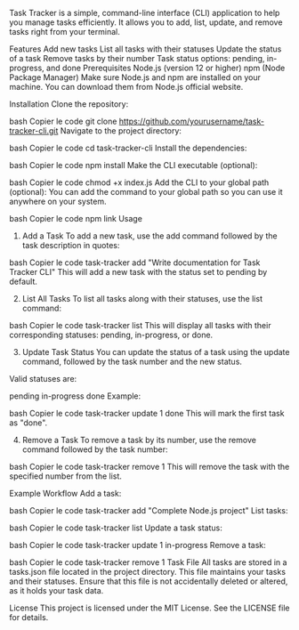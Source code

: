 Task Tracker is a simple, command-line interface (CLI) application to help you manage tasks efficiently. It allows you to add, list, update, and remove tasks right from your terminal.

Features
Add new tasks
List all tasks with their statuses
Update the status of a task
Remove tasks by their number
Task status options: pending, in-progress, and done
Prerequisites
Node.js (version 12 or higher)
npm (Node Package Manager)
Make sure Node.js and npm are installed on your machine. You can download them from Node.js official website.

Installation
Clone the repository:

bash
Copier le code
git clone https://github.com/yourusername/task-tracker-cli.git
Navigate to the project directory:

bash
Copier le code
cd task-tracker-cli
Install the dependencies:

bash
Copier le code
npm install
Make the CLI executable (optional):

bash
Copier le code
chmod +x index.js
Add the CLI to your global path (optional): You can add the command to your global path so you can use it anywhere on your system.

bash
Copier le code
npm link
Usage
1. Add a Task
To add a new task, use the add command followed by the task description in quotes:

bash
Copier le code
task-tracker add "Write documentation for Task Tracker CLI"
This will add a new task with the status set to pending by default.

2. List All Tasks
To list all tasks along with their statuses, use the list command:

bash
Copier le code
task-tracker list
This will display all tasks with their corresponding statuses: pending, in-progress, or done.

3. Update Task Status
You can update the status of a task using the update command, followed by the task number and the new status.

Valid statuses are:

pending
in-progress
done
Example:

bash
Copier le code
task-tracker update 1 done
This will mark the first task as "done".

4. Remove a Task
To remove a task by its number, use the remove command followed by the task number:

bash
Copier le code
task-tracker remove 1
This will remove the task with the specified number from the list.

Example Workflow
Add a task:

bash
Copier le code
task-tracker add "Complete Node.js project"
List tasks:

bash
Copier le code
task-tracker list
Update a task status:

bash
Copier le code
task-tracker update 1 in-progress
Remove a task:

bash
Copier le code
task-tracker remove 1
Task File
All tasks are stored in a tasks.json file located in the project directory. This file maintains your tasks and their statuses. Ensure that this file is not accidentally deleted or altered, as it holds your task data.

License
This project is licensed under the MIT License. See the LICENSE file for details.
